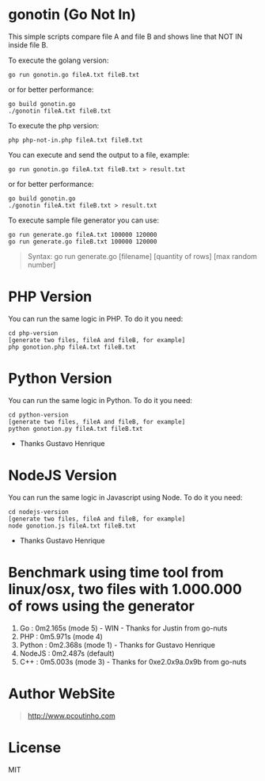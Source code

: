 # gonotin (Go Not In)

This simple scripts compare file A and file B and shows line that NOT IN inside file B.

To execute the golang version:

    go run gonotin.go fileA.txt fileB.txt

or for better performance:

    go build gonotin.go
    ./gonotin fileA.txt fileB.txt

To execute the php version:

    php php-not-in.php fileA.txt fileB.txt

You can execute and send the output to a file, example:

    go run gonotin.go fileA.txt fileB.txt > result.txt

or for better performance:

    go build gonotin.go
    ./gonotin fileA.txt fileB.txt > result.txt

To execute sample file generator you can use:

    go run generate.go fileA.txt 100000 120000
    go run generate.go fileB.txt 100000 120000

> Syntax: go run generate.go [filename] [quantity of rows] [max random number]

# PHP Version 

You can run the same logic in PHP. To do it you need:

    cd php-version
    [generate two files, fileA and fileB, for example]
    php gonotion.php fileA.txt fileB.txt

# Python Version 

You can run the same logic in Python. To do it you need:

    cd python-version
    [generate two files, fileA and fileB, for example]
    python gonotion.py fileA.txt fileB.txt

* Thanks Gustavo Henrique 

# NodeJS Version 

You can run the same logic in Javascript using Node. To do it you need:

    cd nodejs-version
    [generate two files, fileA and fileB, for example]
    node gonotion.js fileA.txt fileB.txt

* Thanks Gustavo Henrique 

# Benchmark using time tool from linux/osx, two files with 1.000.000 of rows using the generator

1. Go     : 0m2.165s (mode 5) - WIN - Thanks for Justin from go-nuts
2. PHP    : 0m5.971s (mode 4)
3. Python : 0m2.368s (mode 1) - Thanks for Gustavo Henrique
4. NodeJS : 0m2.487s (default)
5. C++    : 0m5.003s (mode 3) - Thanks for 0xe2.0x9a.0x9b from go-nuts

# Author WebSite

> http://www.pcoutinho.com

# License

MIT

